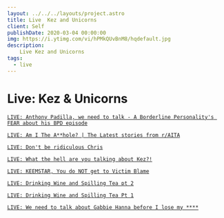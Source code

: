 ```yaml
---
layout: ../../../layouts/project.astro
title: Live  Kez and Unicorns
client: Self
publishDate: 2020-03-04 00:00:00
img: https://i.ytimg.com/vi/hPMkQUvBnM8/hqdefault.jpg
description: 
    Live Kez and Unicorns
tags:
  - live
---
```


Live: Kez &amp; Unicorns
========================

[` LIVE: Anthony Padilla, we need to talk - A Borderline Personality's FEAR about his BPD episode `]('https://www.youtube.com/watch?v=hPMkQUvBnM8')

[` LIVE: Am I The A**hole? | The Latest stories from r/AITA `]('https://www.youtube.com/watch?v=L-Gy3iyvQqQ')

[` LIVE: Don't be ridiculous Chris `]('https://www.youtube.com/watch?v=eoOCk5P8V2k')

[` LIVE: What the hell are you talking about Kez?! `]('https://www.youtube.com/watch?v=EMDGTRlG3O8')

[` LIVE: KEEMSTAR, You do NOT get to Victim Blame `]('https://www.youtube.com/watch?v=aZPWay7Q5uI')

[` LIVE: Drinking Wine and Spilling Tea pt 2 `]('https://www.youtube.com/watch?v=FkQgshY9u_M')

[` LIVE: Drinking Wine and Spilling Tea Pt 1 `]('https://www.youtube.com/watch?v=FKg-aIw_tlU')

[` LIVE: We need to talk about Gabbie Hanna before I lose my **** `]('https://www.youtube.com/watch?v=ukn3Xa-aJ7M')
